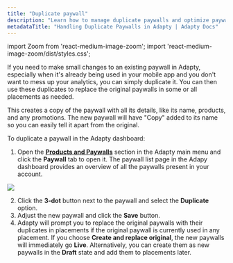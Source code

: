 ```yaml
---
title: "Duplicate paywall"
description: "Learn how to manage duplicate paywalls and optimize paywall performance in Adapty."
metadataTitle: "Handling Duplicate Paywalls in Adapty | Adapty Docs"
---
```


import Zoom from 'react-medium-image-zoom';
import 'react-medium-image-zoom/dist/styles.css';

If you need to make small changes to an existing paywall in Adapty, especially when it's already being used in your mobile app and you don't want to mess up your analytics, you can simply duplicate it. You can then use these duplicates to replace the original paywalls in some or all placements as needed.

This creates a copy of the paywall with all its details, like its name, products, and any promotions. The new paywall will have "Copy" added to its name so you can easily tell it apart from the original. 

To duplicate a paywall in the Adapty dashboard:

1. Open the [**Products and Paywalls**](https://app.adapty.io/paywalls) section in the Adapty main menu and click the **Paywall** tab to open it. The paywall list page in the Adapy dashboard provides an overview of all the paywalls present in your account.


<Zoom>
  <img src={require('./img/07f592d-duplicate_paywall.webp').default}
  style={{
    border: '1px solid #727272', /* border width and color */
    width: '700px', /* image width */
    display: 'block', /* for alignment */
    margin: '0 auto' /* center alignment */
  }}
/>
</Zoom>





2. Click the **3-dot** button next to the paywall and select the **Duplicate** option.
3. Adjust the new paywall and click the **Save** button.
4. Adapty will prompt you to replace the original paywalls with their duplicates in placements if the original paywall is currently used in any placement. If you choose **Create and replace original**, the new paywalls will immediately go **Live**. Alternatively, you can create them as new paywalls in the **Draft** state and add them to placements later.